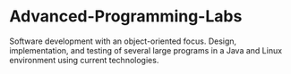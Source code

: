 # Advanced-Programming-Labs
Software development with an object-oriented focus. Design, implementation, and testing of several large programs in a Java and Linux environment using current technologies.

